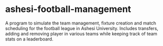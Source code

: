 # ashesi-football-management
A program to simulate the team management, fixture creation and match scheduling for the football league in Ashesi University. Includes transfers, adding and removing player in various teams while keeping track of team stats on a leaderboard.
